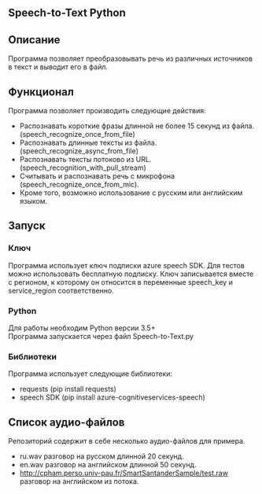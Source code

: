 Speech-to-Text Python
---
## Описание
Программа позволяет преобразовывать речь из различных источников в текст и выводит его в файл.

## Функционал
Программа позволяет производить следующие действия:
- Распознавать короткие фразы длинной не более 15 секунд из файла. 
  (speech_recognize_once_from_file)
- Распознавать длинные тексты из файла.
  (speech_recognize_async_from_file)
- Распознавать тексты потоково из URL.
  (speech_recognition_with_pull_stream)
- Считывать и распознавать речь с микрофона 
  (speech_recognize_once_from_mic).
- Кроме того, возможно использование с русским или английским языком.

## Запуск
### Ключ
Программа использует ключ подписки azure speech SDK. Для тестов можно использовать бесплатную подписку. Ключ записывается вместе с регионом, к которому он относится в переменные speech_key и service_region соответственно.

### Python
Для работы необходим Python версии 3.5+ <br>
Программа запускается через файл Speech-to-Text.py

###  Библиотеки
Программа использует следующие библиотеки:
- requests 
  (pip install requests)
- speech SDK 
  (pip install azure-cognitiveservices-speech)
  
 ## Список аудио-файлов
 Репозиторий содержит в себе несколько аудио-файлов для примера.
 - ru.wav разговор на русском длинной 20 секунд.
 - en.wav разговор на английском длинной 50 секунд.
 - http://cpham.perso.univ-pau.fr/SmartSantanderSample/test.raw разговор на английском из потока.